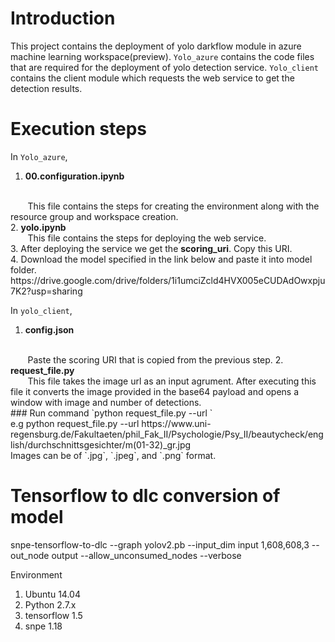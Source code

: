 # Introduction
This project contains the deployment of yolo darkflow module in azure machine learning workspace(preview). `Yolo_azure` contains the code files that are required for the deployment of yolo detection service.
`Yolo_client` contains the client module which requests the web service to get the detection results.


# Execution steps


In `Yolo_azure`, 
<br />
1. <b>00.configuration.ipynb</b>
<br />
&nbsp;&nbsp;&nbsp;&nbsp;&nbsp;&nbsp; This file contains the steps for creating the environment along with the resource group and workspace creation. 
<br />
2. <b>yolo.ipynb</b>
<br/>
&nbsp;&nbsp;&nbsp;&nbsp;&nbsp;&nbsp; This file contains the steps for deploying the web service.
<br />
3. After deploying the service we get the <b>scoring_uri</b>. Copy this URI.
<br />
4. Download the model specified in the link below and paste it into model folder.
<br />
https://drive.google.com/drive/folders/1i1umciZcld4HVX005eCUDAdOwxpju7K2?usp=sharing
<br />

In `yolo_client`,
<br />
1. <b>config.json</b>
<br/>
&nbsp;&nbsp;&nbsp;&nbsp;&nbsp;&nbsp; Paste the scoring URI that is copied from the previous step.
2. <b>request_file.py</b>
&nbsp;&nbsp;&nbsp;&nbsp;&nbsp;&nbsp; 
<br/>
&nbsp;&nbsp;&nbsp;&nbsp;&nbsp;&nbsp; This file takes the image url as an input agrument. After executing this file it converts the image provided in the base64 payload and opens a window with image and number of detections.

<br />
### Run command
`python request_file.py --url <image-url>`
<br/>
e.g python request_file.py --url https://www.uni-regensburg.de/Fakultaeten/phil_Fak_II/Psychologie/Psy_II/beautycheck/english/durchschnittsgesichter/m(01-32)_gr.jpg

<br/>
Images can be of `.jpg`, `.jpeg`, and `.png` format.



# Tensorflow to dlc conversion of model

snpe-tensorflow-to-dlc --graph yolov2.pb  --input_dim input 1,608,608,3 --out_node output --allow_unconsumed_nodes --verbose

Environment
<br/>
1. Ubuntu 14.04<br/>
2. Python 2.7.x<br/>
3. tensorflow 1.5<br/>
4. snpe 1.18
